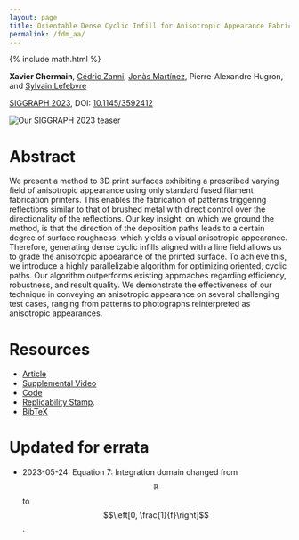 ```yaml
---
layout: page
title: Orientable Dense Cyclic Infill for Anisotropic Appearance Fabrication
permalink: /fdm_aa/
---
```

{% include math.html %}

**Xavier Chermain**, [Cédric Zanni](https://members.loria.fr/CZanni/), [Jonàs Martínez](https://sites.google.com/site/jonasmartinezbayona/), Pierre-Alexandre Hugron, and [Sylvain Lefebvre](https://www.antexel.com/sylefeb/research)

[SIGGRAPH 2023](https://s2023.siggraph.org/), DOI: [10.1145/3592412](https://doi.org/10.1145/3592412)

![Our SIGGRAPH 2023 teaser]({{site.baseurl}}/data/img/Chermain2023Teaser.png)

# Abstract

We present a method to 3D print surfaces exhibiting a prescribed varying field
of anisotropic appearance using only standard fused filament fabrication
printers. This enables the fabrication of patterns triggering reflections
similar to that of brushed metal with direct control over the directionality of
the reflections. Our key insight, on which we ground the method, is that the
direction of the deposition paths leads to a certain degree of surface
roughness, which yields a visual anisotropic appearance. Therefore, generating
dense cyclic infills aligned with a line field allows us to grade the
anisotropic appearance of the printed surface. To achieve this, we introduce a
highly parallelizable algorithm for optimizing oriented, cyclic paths. Our
algorithm outperforms existing approaches regarding efficiency, robustness, and
result quality. We demonstrate the effectiveness of our technique in conveying
an anisotropic appearance on several challenging test cases, ranging from
patterns to photographs reinterpreted as anisotropic appearances.

# Resources

- [Article]({{site.baseurl}}/data/pdf/Chermain2023Orientable.pdf)
- [Supplemental Video](https://youtu.be/aUDzZrlRnNU)
- [Code](https://github.com/mfx-inria/anisotropic_appearance_fabrication)
- [Replicability Stamp](https://www.replicabilitystamp.org#https-github-com-mfx-inria-anisotropic-appearance-fabrication).
- [BibTeX]({{site.baseurl}}/data/bibtex/Chermain2023Orientable.txt)

# Updated for errata

- 2023-05-24: Equation 7: Integration domain changed from $$\mathbb{R}$$ to $$\left[0, \frac{1}{f}\right]$$.
